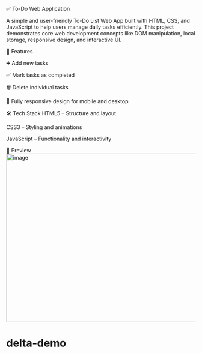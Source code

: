 ✅ To-Do Web Application

A simple and user-friendly To-Do List Web App built with HTML, CSS, and JavaScript to help users manage daily tasks efficiently. This project demonstrates core web development concepts like DOM manipulation, local storage, responsive design, and interactive UI.

🚀 Features

➕ Add new tasks

✅ Mark tasks as completed

🗑️ Delete individual tasks

📱 Fully responsive design for mobile and desktop

🛠️ Tech Stack
HTML5 – Structure and layout

CSS3 – Styling and animations

JavaScript  – Functionality and interactivity

📸 Preview
<img width="945" height="449" alt="image" src="https://github.com/user-attachments/assets/08b1f436-e924-4936-bcc4-a802b754706c" />

# delta-demo

